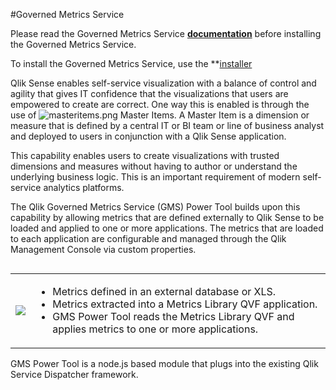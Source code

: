 #Governed Metrics Service

Please read the Governed Metrics Service **[documentation](http://eapowertools.github.io/QSGovernedMetrics)** before installing the Governed Metrics Service.

To install the Governed Metrics Service, use the **[installer](https://github.com/eapowertools/QSGovernedMetrics/releases/download/RC5/GovernedMetricsService.exe)

Qlik Sense enables self-service visualization with a balance of control and agility that gives IT confidence that the visualizations that users are empowered to create are correct.  One way this is enabled is through the use of ![masteritems.png](https://github.com/eapowertools/QSGovernedMetrics/blob/master/img/masteritems.png) Master Items.  A Master Item is a dimension or measure that is defined by a central IT or BI team or line of business analyst and deployed to users in conjunction with a Qlik Sense application.
 
This capability enables users to create visualizations with trusted dimensions and measures without having to author or understand the underlying business logic.  This is an important requirement of modern self-service analytics platforms.
 
The Qlik Governed Metrics Service (GMS) Power Tool builds upon this capability by allowing metrics that are defined externally to Qlik Sense to be loaded and applied to one or more applications. The metrics that are loaded to each application are configurable and managed through the Qlik Management Console via custom properties.

<div style="overflow-x:auto;">
<table style="border-color: none;">
<tr>
<td>
<img src="https://github.com/eapowertools/QSGovernedMetrics/blob/master/img/workflow.png">
</td>
<td>
<ul>
<li>Metrics defined in an external database or XLS.</li>
<li>Metrics extracted into a Metrics Library QVF application.</li>
<li>GMS Power Tool reads the Metrics Library QVF and applies metrics to one or more applications.</li>
</ul>
</td>
</table>
</div>
GMS Power Tool is a node.js based module that plugs into the existing Qlik Service Dispatcher framework.
